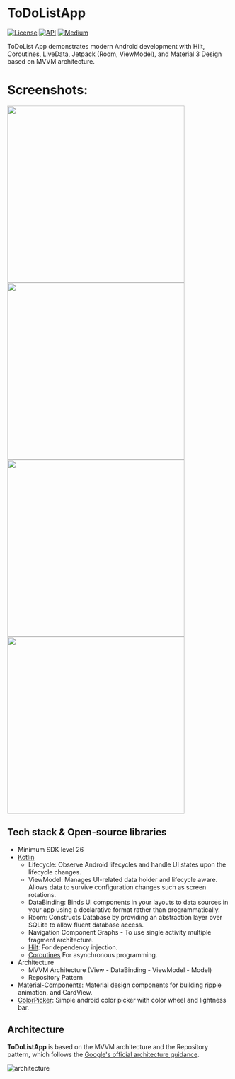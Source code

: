 <h1>ToDoListApp</h1>

<p>
  <a href="https://opensource.org/licenses/MIT"><img alt="License" src="https://img.shields.io/badge/License-MIT-blue.svg"/></a>
  <a href="https://android-arsenal.com/api?level=26"><img alt="API" src="https://img.shields.io/badge/API-26%2B-brightgreen.svg?style=flat"/></a>
  <a href="https://proandroiddev.com/everything-you-need-to-know-about-adding-notifications-with-alarm-manager-in-android-cb94a92b3235"><img alt="Medium" src="https://skydoves.github.io/badges/Story-Medium.svg"/></a>
</p>

<p >  
ToDoList App demonstrates modern Android development with Hilt, Coroutines, LiveData, Jetpack (Room, ViewModel), and Material 3 Design based on MVVM architecture. 
</p>

# Screenshots:
<img src="/screenshots/day1.png" height="400px"/> <img src="/screenshots/night2.png" height="400px"/>
<img src="/screenshots/day3.png" height="400px"/> <img src="/screenshots/day4.png" height="400px"/>
  

## Tech stack & Open-source libraries
- Minimum SDK level 26
- [Kotlin](https://kotlinlang.org/)
  - Lifecycle: Observe Android lifecycles and handle UI states upon the lifecycle changes.
  - ViewModel: Manages UI-related data holder and lifecycle aware. Allows data to survive configuration changes such as screen rotations.
  - DataBinding: Binds UI components in your layouts to data sources in your app using a declarative format rather than programmatically.
  - Room: Constructs Database by providing an abstraction layer over SQLite to allow fluent database access.
  - Navigation Component Graphs - To use single activity multiple fragment architecture.
  - [Hilt](https://dagger.dev/hilt/): For dependency injection.
  - [Coroutines](https://github.com/Kotlin/kotlinx.coroutines) For asynchronous programming.
- Architecture
  - MVVM Architecture (View - DataBinding - ViewModel - Model)
  - Repository Pattern
- [Material-Components](https://github.com/material-components/material-components-android): Material design components for building ripple animation, and CardView.
- [ColorPicker](https://github.com/QuadFlask/colorpicker): Simple android color picker with color wheel and lightness bar.

## Architecture
**ToDoListApp** is based on the MVVM architecture and the Repository pattern, which follows the [Google's official architecture guidance](https://developer.android.com/topic/architecture).

![architecture](figure/figure0.png)

[//]: # (## Room Database Structure)

[//]: # (![database structure]&#40;figure/RoomDBStructure.png&#41;)

